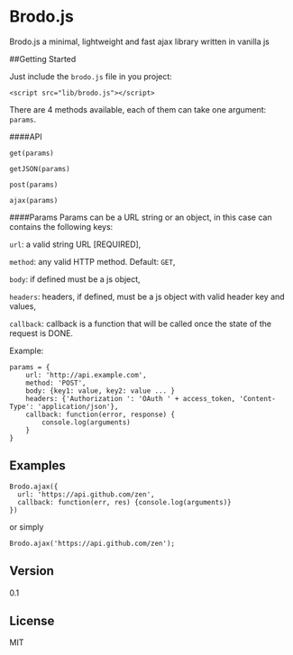 Brodo.js
=========
Brodo.js a minimal, lightweight and fast ajax library written in vanilla js 

##Getting Started

Just include the `` brodo.js `` file in you project:

```
<script src="lib/brodo.js"></script>
```

There are 4 methods available, each of them can take one argument:  ``params``.

####API

``get(params)``

``getJSON(params)``

``post(params)``

``ajax(params)``

####Params
Params can be a URL string or an object, in this case can contains the following keys:

``url``: a valid string URL [REQUIRED],

``method``: any valid HTTP method. Default: ``GET``,

``body``: if defined must be a js object,

``headers``: headers, if defined, must be a js object with valid header key and values,

``callback``: callback is a function that will be called once the state of the request is DONE.

Example: 

    params = {
        url: 'http://api.example.com',
        method: 'POST',
        body: {key1: value, key2: value ... }
        headers: {'Authorization ': 'OAuth ' + access_token, 'Content-Type': 'application/json'},
        callback: function(error, response) {
            console.log(arguments)
        }
    }

## Examples

    Brodo.ajax({
      url: 'https://api.github.com/zen',
      callback: function(err, res) {console.log(arguments)}
    })

or simply

    Brodo.ajax('https://api.github.com/zen');

Version
----

0.1

License
----

MIT
    